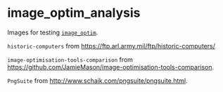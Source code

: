 # image\_optim\_analysis

Images for testing [`image_optim`](https://github.com/toy/image_optim).

`historic-computers` from https://ftp.arl.army.mil/ftp/historic-computers/

`image-optimisation-tools-comparison` from https://github.com/JamieMason/image-optimisation-tools-comparison.

`PngSuite` from http://www.schaik.com/pngsuite/pngsuite.html.
